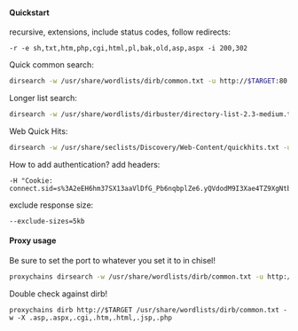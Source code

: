 #### Quickstart
recursive, extensions, include status codes, follow redirects:
```
-r -e sh,txt,htm,php,cgi,html,pl,bak,old,asp,aspx -i 200,302
```
Quick common search:
```bash - kali
dirsearch -w /usr/share/wordlists/dirb/common.txt -u http://$TARGET:80 -o $PWD/dirsearch-COMMON.txt -r
```
Longer list search:
```bash - kali
dirsearch -w /usr/share/wordlists/dirbuster/directory-list-2.3-medium.txt -u http://$TARGET:80 -o $PWD/dirsearch-MEDIUIM.txt -r
```
Web Quick Hits:
```bash - kali
dirsearch -w /usr/share/seclists/Discovery/Web-Content/quickhits.txt -u http://$TARGET:80 -o $PWD/dirsearch-WebQuickHits.txt -r
```
How to add authentication?
add headers:
```
-H "Cookie: connect.sid=s%3A2eEH6hm37SX13aaVlDfG_Pb6nqbplZe6.yQVdodM9I3Xae4TZ9XgNtbuFe3toKo1I5LM5HOiJfbo"
```
exclude response size:
```
--exclude-sizes=5kb
```
#### Proxy usage
Be sure to set the port to whatever you set it to in chisel!
```bash - kali
proxychains dirsearch -w /usr/share/wordlists/dirb/common.txt -u http://$TARGET:80
```
Double check against dirb!
```
proxychains dirb http://$TARGET /usr/share/wordlists/dirb/common.txt -w -X .asp,.aspx,.cgi,.htm,.html,.jsp,.php
```
